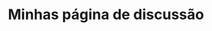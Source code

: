 ---
title: Minhas página de discussão
permalink: /minha-pagina-de-discussao
redirect_to: https://pt.wikinews.org/wiki/Utilizador_Discuss%C3%A3o:Gabriel_dos_Santos
---